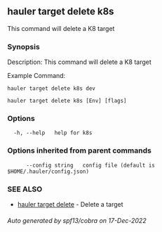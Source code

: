 ## hauler target delete k8s

This command will delete a K8 target

### Synopsis


Description:
This command will delete a K8 target

Example Command:
```
hauler target delete k8s dev
```
		

```
hauler target delete k8s [Env] [flags]
```

### Options

```
  -h, --help   help for k8s
```

### Options inherited from parent commands

```
      --config string   config file (default is $HOME/.hauler/config.json)
```

### SEE ALSO

* [hauler target delete](hauler_target_delete.md)	 - Delete a target

###### Auto generated by spf13/cobra on 17-Dec-2022
